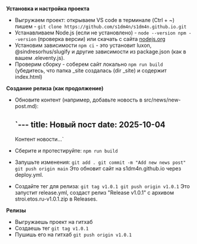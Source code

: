 **Установка и настройка проекта**
- Выгружаем проект: открываем VS code в терминале (Ctrl + ~) пишем - `git clone https://github.com/s1dm4n/s1dm4n.github.io.git`
- Устанавливаем Node.js (если не установлено) - `node --version npm --version` (проверка версии) или скачать с сайта [nodejs.org](nodejs.org)
- Установим зависимости `npm ci` - это установит luxon, @sindresorhus/slugify и другие зависимости из package.json (как в вашем .eleventy.js).
- Проверим сборку - соберем сайт локально `npm run build` (убедитесь, что папка _site создалась (dir _site) и содержит index.html)

**Создание релиза (как продолжение)**
- Обновите контент (например, добавьте новость в src/news/new-post.md):

  `---
  title: Новый пост
  date: 2025-10-04
  ---
  Контент новости...`
  
- Сберите и протестируйте: `npm run build`
- Запушьте изменения:
  `git add .
  git commit -m "Add new news post"
  git push origin main`
  Это обновит сайт на s1dm4n.github.io через deploy.yml.
- Создайте тег для релиза:
  `git tag v1.0.1
  git push origin v1.0.1`
  Это запустит release.yml, создаст релиз "Release v1.0.1" с архивом stroi.etos.ru-v1.0.1.zip в Releases.

**Релизы**
- Выгружаешь проект на гитхаб
- Создаешь тег `git tag v1.0.1`
- Пушишь его на гитхаб `git push origin v1.0.1`
